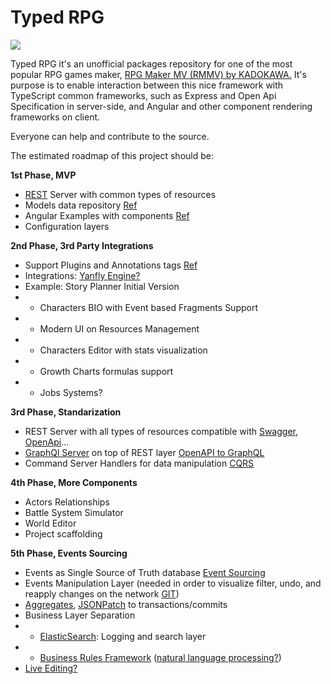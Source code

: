 
# Typed RPG

![](https://raw.githubusercontent.com/aitorllj93/trpg/master/logo200x200.png)


Typed RPG it's an unofficial packages repository for one of the most popular RPG games maker, [RPG Maker MV (RMMV) by KADOKAWA.](http://www.rpgmakerweb.com/products/programs/rpg-maker-mv)
It's purpose is to enable interaction between this nice framework with TypeScript common frameworks, such as Express and Open Api Specification in server-side, and Angular and other component rendering frameworks on client.

Everyone can help and contribute to the source.

The estimated roadmap of this project should be:

**1st Phase, MVP**
- [REST](https://restfulapi.net/) Server with common types of resources
- Models data repository [Ref](https://www.typescriptlang.org/docs/handbook/classes.html)
- Angular Examples with components [Ref](https://angular.io/guide/architecture-components)
- Configuration layers

**2nd Phase, 3rd Party Integrations**

- Support Plugins and Annotations tags [Ref](https://forums.rpgmakerweb.com/index.php?threads/i-want-to-start-scipting-for-mv.56615/)
- Integrations: [Yanfly Engine?](http://yanfly.moe/yep/)
- Example: Story Planner Initial Version
- - Characters BIO with Event based Fragments Support
- - Modern UI on Resources Management
- - Characters Editor with stats visualization
- - Growth Charts formulas support
- - Jobs Systems?

**3rd Phase, Standarization**
- REST Server with all types of resources compatible with [Swagger](https://swagger.io/tools/swagger-codegen/), [OpenApi](https://www.openapis.org/)...
- [GraphQl Server](https://graphql.org/learn/) on top of REST layer [OpenAPI to GraphQL](https://github.com/strongloop/oasgraph)
- Command Server Handlers for data manipulation [CQRS](https://martinfowler.com/bliki/CQRS.html)

**4th Phase, More Components**
- Actors Relationships
- Battle System Simulator
- World Editor
- Project scaffolding

**5th Phase, Events Sourcing**
- Events as Single Source of Truth database [Event Sourcing](https://martinfowler.com/eaaDev/EventSourcing.html)
- Events Manipulation Layer (needed in order to visualize filter, undo, and reapply changes on the network [GIT](https://www.kenneth-truyers.net/2016/10/13/git-nosql-database/)) 
- [Aggregates](http://cqrs.nu/Faq/aggregates), [JSONPatch](http://jsonpatch.com/) to transactions/commits
- Business Layer Separation
- - [ElasticSearch](https://www.elastic.co/products/elasticsearch): Logging and search layer
- - [Business Rules Framework](https://www.ibm.com/support/knowledgecenter/SSQP76_8.9.0/com.ibm.odm.dserver.rules.designer.author/config_auth_topics/con_rd_bom_brl_parts.html) ([natural language processing?](https://medium.com/@datamonsters/13-deep-learning-frameworks-for-natural-language-processing-in-python-2b84a6b6cd98)) 
- [Live Editing?]([https://socket.io/])
